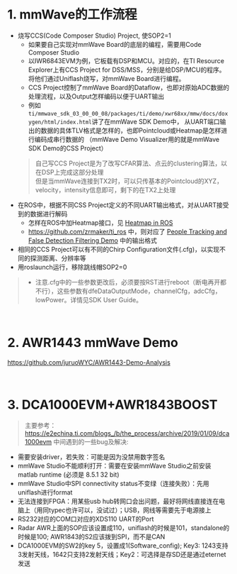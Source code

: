 # 1. mmWave的工作流程
* 烧写CCS(Code Composer Studio) Project, 使SOP2=1
  * 如果要自己实现对mmWave Board的底层的编程，需要用Code Composer Studio
  * 以IWR6843EVM为例，它板载有DSP和MCU。对应的，在TI Resource Explorer上有CCS Project for DSS/MSS，分别是给DSP/MCU的程序。
  将他们通过Uniflash烧写，对mmWave Board进行编程。
  * CCS Project控制了mmWave Board的Dataflow，也即对原始ADC数据的处理流程，以及Output怎样编码以便于UART输出
  * 例如`ti/mmwave_sdk_03_00_00_08/packages/ti/demo/xwr68xx/mmw/docs/doxygen/html/index.html`讲了在mmWave SDK Demo中，
  从UART端口输出的数据的具体TLV格式是怎样的，也即Pointcloud或Heatmap是怎样进行编码成串行数据的
  （mmWave Demo Visualizer用的就是mmWave SDK Demo的CSS Project）
  > 自己写CCS Project是为了改写CFAR算法、点云的clustering算法，以在DSP上完成这部分处理  
  > 但是当mmWave连接到TX2时，可以只传基本的Pointcloud的XYZ，velocity，intensity信息即可，剩下的在TX2上处理
* 在ROS中，根据不同CSS Project定义的不同UART输出格式，对从UART接受到的数据进行解码
  * 怎样在ROS中加Heatmap接口，见 [Heatmap in ROS](https://e2e.ti.com/support/sensors/f/1023/p/725262/2687507?tisearch=e2e-sitesearch&keymatch=ros%20heat#2687507)
  * https://github.com/zrmaker/ti_ros 中，则对应了 [People Tracking and False Detection Filtering Demo](http://dev.ti.com/tirex/#/All?link=Software%2FmmWave%20Sensors%2FIndustrial%20Toolbox%2FLabs%2F50m%20Outdoor%20People%20Tracking%20and%20False%20Detection%20Filtering%20-%2068xx%2FUser's%20Guide)
  中的输出格式
* 相同的CCS Project可以有不同的Chirp Configuration文件(.cfg)，以实现不同的探测距离、分辨率等
* 用roslaunch运行，移除跳线帽SOP2=0
> * 注意.cfg中的一些参数更改后，必须要按RST进行reboot（断电再开都不行），这些参数有dfeDataOutputMode，channelCfg，adcCfg，lowPower。详情见SDK User Guide。

<br>

# 2. AWR1443 mmWave Demo 
https://github.com/juruoWYC/AWR1443-Demo-Analysis

<br>

# 3. DCA1000EVM+AWR1843BOOST
> 主要参考：https://e2echina.ti.com/blogs_/b/the_process/archive/2019/01/09/dca1000evm
中间遇到的一些bug及解决:
* 需要安装driver，若失败：可能是因为没禁用数字签名
* mmWave Studio不能顺利打开：需要在安装mmWave Studio之前安装matlab runtime (必须是 8.5.1 32 bit)
* mmWave Studio中SPI connectivity status不变绿（连接失败）：先用uniflash进行format
* 无法连接到FPGA：用某些usb hub转网口会出问题，最好将网线直接连在电脑上（用同typec也许可以，没试过）；USB，网线等需要先于电源接上
* RS232对应的COM口对应的XDS110 UART的Port
* Radar AWR上面的SOP应该设置成110，uniflash的时候是101，standalone的时候是100; AWR1843的S2应该拨到SPI，而不是CAN
* DCA1000EVM的SW2的key 5，设置成1(Software_config); Key3: 1243支持3发射天线，1642只支持2发射天线；Key2：可选择是存SD还是通过eternet发送
